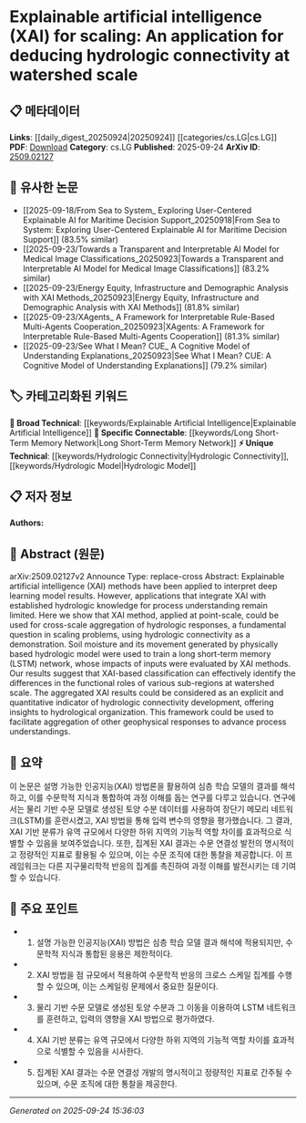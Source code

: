 <!-- KEYWORD_LINKING_METADATA:
{
  "processed_timestamp": "2025-09-24T15:36:03.964606",
  "vocabulary_version": "1.0",
  "selected_keywords": [
    "Explainable Artificial Intelligence",
    "Hydrologic Connectivity",
    "Long Short-Term Memory Network",
    "Hydrologic Model"
  ],
  "rejected_keywords": [],
  "similarity_scores": {
    "Explainable Artificial Intelligence": 0.78,
    "Hydrologic Connectivity": 0.77,
    "Long Short-Term Memory Network": 0.8,
    "Hydrologic Model": 0.75
  },
  "extraction_method": "AI_prompt_based",
  "budget_applied": true,
  "candidates_json": {
    "candidates": [
      {
        "surface": "Explainable artificial intelligence",
        "canonical": "Explainable Artificial Intelligence",
        "aliases": [
          "XAI"
        ],
        "category": "broad_technical",
        "rationale": "XAI is a key concept in interpreting model results and is directly applied in this study.",
        "novelty_score": 0.55,
        "connectivity_score": 0.85,
        "specificity_score": 0.7,
        "link_intent_score": 0.78
      },
      {
        "surface": "Hydrologic connectivity",
        "canonical": "Hydrologic Connectivity",
        "aliases": [
          "Watershed Connectivity"
        ],
        "category": "unique_technical",
        "rationale": "This is a central concept in the paper, linking hydrology and AI.",
        "novelty_score": 0.65,
        "connectivity_score": 0.72,
        "specificity_score": 0.8,
        "link_intent_score": 0.77
      },
      {
        "surface": "Long short-term memory network",
        "canonical": "Long Short-Term Memory Network",
        "aliases": [
          "LSTM"
        ],
        "category": "specific_connectable",
        "rationale": "LSTM is a specific neural network architecture used in the study, providing a link to deep learning.",
        "novelty_score": 0.5,
        "connectivity_score": 0.88,
        "specificity_score": 0.75,
        "link_intent_score": 0.8
      },
      {
        "surface": "Hydrologic model",
        "canonical": "Hydrologic Model",
        "aliases": [
          "Hydrological Model"
        ],
        "category": "unique_technical",
        "rationale": "The hydrologic model is fundamental to the study's methodology and results.",
        "novelty_score": 0.6,
        "connectivity_score": 0.7,
        "specificity_score": 0.78,
        "link_intent_score": 0.75
      }
    ],
    "ban_list_suggestions": [
      "scaling problems",
      "process understanding"
    ]
  },
  "decisions": [
    {
      "candidate_surface": "Explainable artificial intelligence",
      "resolved_canonical": "Explainable Artificial Intelligence",
      "decision": "linked",
      "scores": {
        "novelty": 0.55,
        "connectivity": 0.85,
        "specificity": 0.7,
        "link_intent": 0.78
      }
    },
    {
      "candidate_surface": "Hydrologic connectivity",
      "resolved_canonical": "Hydrologic Connectivity",
      "decision": "linked",
      "scores": {
        "novelty": 0.65,
        "connectivity": 0.72,
        "specificity": 0.8,
        "link_intent": 0.77
      }
    },
    {
      "candidate_surface": "Long short-term memory network",
      "resolved_canonical": "Long Short-Term Memory Network",
      "decision": "linked",
      "scores": {
        "novelty": 0.5,
        "connectivity": 0.88,
        "specificity": 0.75,
        "link_intent": 0.8
      }
    },
    {
      "candidate_surface": "Hydrologic model",
      "resolved_canonical": "Hydrologic Model",
      "decision": "linked",
      "scores": {
        "novelty": 0.6,
        "connectivity": 0.7,
        "specificity": 0.78,
        "link_intent": 0.75
      }
    }
  ]
}
-->

# Explainable artificial intelligence (XAI) for scaling: An application for deducing hydrologic connectivity at watershed scale

## 📋 메타데이터

**Links**: [[daily_digest_20250924|20250924]] [[categories/cs.LG|cs.LG]]
**PDF**: [Download](https://arxiv.org/pdf/2509.02127.pdf)
**Category**: cs.LG
**Published**: 2025-09-24
**ArXiv ID**: [2509.02127](https://arxiv.org/abs/2509.02127)

## 🔗 유사한 논문
- [[2025-09-18/From Sea to System_ Exploring User-Centered Explainable AI for Maritime Decision Support_20250918|From Sea to System: Exploring User-Centered Explainable AI for Maritime Decision Support]] (83.5% similar)
- [[2025-09-23/Towards a Transparent and Interpretable AI Model for Medical Image Classifications_20250923|Towards a Transparent and Interpretable AI Model for Medical Image Classifications]] (83.2% similar)
- [[2025-09-23/Energy Equity, Infrastructure and Demographic Analysis with XAI Methods_20250923|Energy Equity, Infrastructure and Demographic Analysis with XAI Methods]] (81.8% similar)
- [[2025-09-23/XAgents_ A Framework for Interpretable Rule-Based Multi-Agents Cooperation_20250923|XAgents: A Framework for Interpretable Rule-Based Multi-Agents Cooperation]] (81.3% similar)
- [[2025-09-23/See What I Mean? CUE_ A Cognitive Model of Understanding Explanations_20250923|See What I Mean? CUE: A Cognitive Model of Understanding Explanations]] (79.2% similar)

## 🏷️ 카테고리화된 키워드
**🧠 Broad Technical**: [[keywords/Explainable Artificial Intelligence|Explainable Artificial Intelligence]]
**🔗 Specific Connectable**: [[keywords/Long Short-Term Memory Network|Long Short-Term Memory Network]]
**⚡ Unique Technical**: [[keywords/Hydrologic Connectivity|Hydrologic Connectivity]], [[keywords/Hydrologic Model|Hydrologic Model]]

## 📋 저자 정보

**Authors:** 

## 📄 Abstract (원문)

arXiv:2509.02127v2 Announce Type: replace-cross 
Abstract: Explainable artificial intelligence (XAI) methods have been applied to interpret deep learning model results. However, applications that integrate XAI with established hydrologic knowledge for process understanding remain limited. Here we show that XAI method, applied at point-scale, could be used for cross-scale aggregation of hydrologic responses, a fundamental question in scaling problems, using hydrologic connectivity as a demonstration. Soil moisture and its movement generated by physically based hydrologic model were used to train a long short-term memory (LSTM) network, whose impacts of inputs were evaluated by XAI methods. Our results suggest that XAI-based classification can effectively identify the differences in the functional roles of various sub-regions at watershed scale. The aggregated XAI results could be considered as an explicit and quantitative indicator of hydrologic connectivity development, offering insights to hydrological organization. This framework could be used to facilitate aggregation of other geophysical responses to advance process understandings.

## 📝 요약

이 논문은 설명 가능한 인공지능(XAI) 방법론을 활용하여 심층 학습 모델의 결과를 해석하고, 이를 수문학적 지식과 통합하여 과정 이해를 돕는 연구를 다루고 있습니다. 연구에서는 물리 기반 수문 모델로 생성된 토양 수분 데이터를 사용하여 장단기 메모리 네트워크(LSTM)를 훈련시켰고, XAI 방법을 통해 입력 변수의 영향을 평가했습니다. 그 결과, XAI 기반 분류가 유역 규모에서 다양한 하위 지역의 기능적 역할 차이를 효과적으로 식별할 수 있음을 보여주었습니다. 또한, 집계된 XAI 결과는 수문 연결성 발전의 명시적이고 정량적인 지표로 활용될 수 있으며, 이는 수문 조직에 대한 통찰을 제공합니다. 이 프레임워크는 다른 지구물리학적 반응의 집계를 촉진하여 과정 이해를 발전시키는 데 기여할 수 있습니다.

## 🎯 주요 포인트

- 1. 설명 가능한 인공지능(XAI) 방법은 심층 학습 모델 결과 해석에 적용되지만, 수문학적 지식과 통합된 응용은 제한적이다.
- 2. XAI 방법을 점 규모에서 적용하여 수문학적 반응의 크로스 스케일 집계를 수행할 수 있으며, 이는 스케일링 문제에서 중요한 질문이다.
- 3. 물리 기반 수문 모델로 생성된 토양 수분과 그 이동을 이용하여 LSTM 네트워크를 훈련하고, 입력의 영향을 XAI 방법으로 평가하였다.
- 4. XAI 기반 분류는 유역 규모에서 다양한 하위 지역의 기능적 역할 차이를 효과적으로 식별할 수 있음을 시사한다.
- 5. 집계된 XAI 결과는 수문 연결성 개발의 명시적이고 정량적인 지표로 간주될 수 있으며, 수문 조직에 대한 통찰을 제공한다.


---

*Generated on 2025-09-24 15:36:03*